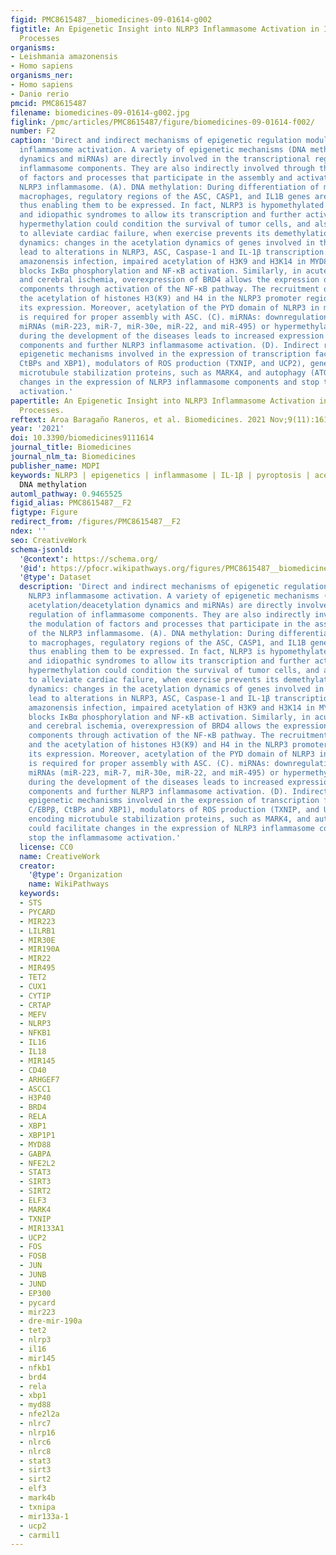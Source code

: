 ```yaml
---
figid: PMC8615487__biomedicines-09-01614-g002
figtitle: An Epigenetic Insight into NLRP3 Inflammasome Activation in Inflammation-Related
  Processes
organisms:
- Leishmania amazonensis
- Homo sapiens
organisms_ner:
- Homo sapiens
- Danio rerio
pmcid: PMC8615487
filename: biomedicines-09-01614-g002.jpg
figlink: /pmc/articles/PMC8615487/figure/biomedicines-09-01614-f002/
number: F2
caption: 'Direct and indirect mechanisms of epigenetic regulation modulating NLRP3
  inflammasome activation. A variety of epigenetic mechanisms (DNA methylation, acetylation/deacetylation
  dynamics and miRNAs) are directly involved in the transcriptional regulation of
  inflammasome components. They are also indirectly involved through the modulation
  of factors and processes that participate in the assembly and activation of the
  NLRP3 inflammasome. (A). DNA methylation: During differentiation of monocytes to
  macrophages, regulatory regions of the ASC, CASP1, and IL1B genes are demethylated,
  thus enabling them to be expressed. In fact, NLRP3 is hypomethylated in infections
  and idiopathic syndromes to allow its transcription and further activation. ASC
  hypermethylation could condition the survival of tumor cells, and also contributes
  to alleviate cardiac failure, when exercise prevents its demethylation. (B). Acetylation/deacetylation
  dynamics: changes in the acetylation dynamics of genes involved in the NF-κB pathway
  lead to alterations in NLRP3, ASC, Caspase-1 and IL-1β transcription. During Leishmania
  amazonensis infection, impaired acetylation of H3K9 and H3K14 in MYD88 and RelA,
  blocks IκBα phosphorylation and NF-κB activation. Similarly, in acute gouty arthritis
  and cerebral ischemia, overexpression of BRD4 allows the expression of inflammasome
  components through activation of the NF-κB pathway. The recruitment of p-STAT3 and
  the acetylation of histones H3(K9) and H4 in the NLRP3 promoter region triggers
  its expression. Moreover, acetylation of the PYD domain of NLRP3 in macrophages
  is required for proper assembly with ASC. (C). miRNAs: downregulation of diverse
  miRNAs (miR-223, miR-7, miR-30e, miR-22, and miR-495) or hypermethylation of miR-145
  during the development of the diseases leads to increased expression of all inflammasome
  components and further NLRP3 inflammasome activation. (D). Indirect regulation:
  epigenetic mechanisms involved in the expression of transcription factors (N2, C/EBPβ,
  CtBPs and XBP1), modulators of ROS production (TXNIP, and UCP2), genes encoding
  microtubule stabilization proteins, such as MARK4, and autophagy (ATG5) could facilitate
  changes in the expression of NLRP3 inflammasome components and stop the inflammasome
  activation.'
papertitle: An Epigenetic Insight into NLRP3 Inflammasome Activation in Inflammation-Related
  Processes.
reftext: Aroa Baragaño Raneros, et al. Biomedicines. 2021 Nov;9(11):1614.
year: '2021'
doi: 10.3390/biomedicines9111614
journal_title: Biomedicines
journal_nlm_ta: Biomedicines
publisher_name: MDPI
keywords: NLRP3 | epigenetics | inflammasome | IL-1β | pyroptosis | acetylation |
  DNA methylation
automl_pathway: 0.9465525
figid_alias: PMC8615487__F2
figtype: Figure
redirect_from: /figures/PMC8615487__F2
ndex: ''
seo: CreativeWork
schema-jsonld:
  '@context': https://schema.org/
  '@id': https://pfocr.wikipathways.org/figures/PMC8615487__biomedicines-09-01614-g002.html
  '@type': Dataset
  description: 'Direct and indirect mechanisms of epigenetic regulation modulating
    NLRP3 inflammasome activation. A variety of epigenetic mechanisms (DNA methylation,
    acetylation/deacetylation dynamics and miRNAs) are directly involved in the transcriptional
    regulation of inflammasome components. They are also indirectly involved through
    the modulation of factors and processes that participate in the assembly and activation
    of the NLRP3 inflammasome. (A). DNA methylation: During differentiation of monocytes
    to macrophages, regulatory regions of the ASC, CASP1, and IL1B genes are demethylated,
    thus enabling them to be expressed. In fact, NLRP3 is hypomethylated in infections
    and idiopathic syndromes to allow its transcription and further activation. ASC
    hypermethylation could condition the survival of tumor cells, and also contributes
    to alleviate cardiac failure, when exercise prevents its demethylation. (B). Acetylation/deacetylation
    dynamics: changes in the acetylation dynamics of genes involved in the NF-κB pathway
    lead to alterations in NLRP3, ASC, Caspase-1 and IL-1β transcription. During Leishmania
    amazonensis infection, impaired acetylation of H3K9 and H3K14 in MYD88 and RelA,
    blocks IκBα phosphorylation and NF-κB activation. Similarly, in acute gouty arthritis
    and cerebral ischemia, overexpression of BRD4 allows the expression of inflammasome
    components through activation of the NF-κB pathway. The recruitment of p-STAT3
    and the acetylation of histones H3(K9) and H4 in the NLRP3 promoter region triggers
    its expression. Moreover, acetylation of the PYD domain of NLRP3 in macrophages
    is required for proper assembly with ASC. (C). miRNAs: downregulation of diverse
    miRNAs (miR-223, miR-7, miR-30e, miR-22, and miR-495) or hypermethylation of miR-145
    during the development of the diseases leads to increased expression of all inflammasome
    components and further NLRP3 inflammasome activation. (D). Indirect regulation:
    epigenetic mechanisms involved in the expression of transcription factors (N2,
    C/EBPβ, CtBPs and XBP1), modulators of ROS production (TXNIP, and UCP2), genes
    encoding microtubule stabilization proteins, such as MARK4, and autophagy (ATG5)
    could facilitate changes in the expression of NLRP3 inflammasome components and
    stop the inflammasome activation.'
  license: CC0
  name: CreativeWork
  creator:
    '@type': Organization
    name: WikiPathways
  keywords:
  - STS
  - PYCARD
  - MIR223
  - LILRB1
  - MIR30E
  - MIR190A
  - MIR22
  - MIR495
  - TET2
  - CUX1
  - CYTIP
  - CRTAP
  - MEFV
  - NLRP3
  - NFKB1
  - IL16
  - IL18
  - MIR145
  - CD40
  - ARHGEF7
  - ASCC1
  - H3P40
  - BRD4
  - RELA
  - XBP1
  - XBP1P1
  - MYD88
  - GABPA
  - NFE2L2
  - STAT3
  - SIRT3
  - SIRT2
  - ELF3
  - MARK4
  - TXNIP
  - MIR133A1
  - UCP2
  - FOS
  - FOSB
  - JUN
  - JUNB
  - JUND
  - EP300
  - pycard
  - mir223
  - dre-mir-190a
  - tet2
  - nlrp3
  - il16
  - mir145
  - nfkb1
  - brd4
  - rela
  - xbp1
  - myd88
  - nfe2l2a
  - nlrc7
  - nlrp16
  - nlrc6
  - nlrc8
  - stat3
  - sirt3
  - sirt2
  - elf3
  - mark4b
  - txnipa
  - mir133a-1
  - ucp2
  - carmil1
---
```

